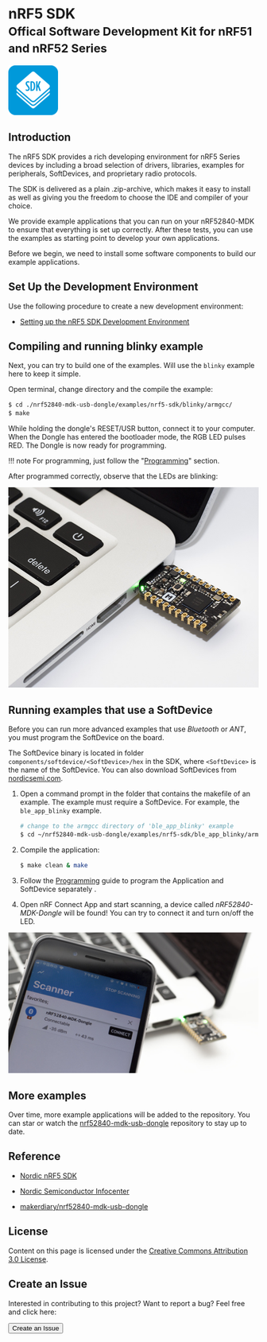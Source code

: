 # nRF5 SDK <br><small>Offical Software Development Kit for nRF51 and nRF52 Series</small>

[![](images/SDK-icon_small.png)](http://www.nordicsemi.com/eng/Products/Bluetooth-low-energy/nRF5-SDK)

## Introduction

The nRF5 SDK provides a rich developing environment for nRF5 Series devices by including a broad selection of drivers, libraries, examples for peripherals, SoftDevices, and proprietary radio protocols.

The SDK is delivered as a plain .zip-archive, which makes it easy to install as well as giving you the freedom to choose the IDE and compiler of your choice.

We provide example applications that you can run on your nRF52840-MDK to ensure that everything is set up correctly. After these tests, you can use the examples as starting point to develop your own applications.

Before we begin, we need to install some software components to build our example applications. 

## Set Up the Development Environment

Use the following procedure to create a new development environment:

* [Setting up the nRF5 SDK Development Environment](https://wiki.makerdiary.com/nrf52840-mdk/nrf5-sdk/)


## Compiling and running blinky example

Next, you can try to build one of the examples. Will use the `blinky` example here to keep it simple.

Open terminal, change directory and the compile the example:

``` sh
$ cd ./nrf52840-mdk-usb-dongle/examples/nrf5-sdk/blinky/armgcc/
$ make
```

While holding the dongle's RESET/USR button, connect it to your computer. When the Dongle has entered the bootloader mode, the RGB LED pulses RED. The Dongle is now ready for programming.

!!! note 
	For programming, just follow the "[Programming](../programming/)" section.

After programmed correctly, observe that the LEDs are blinking:

![](images/blinky_example.jpg)

## Running examples that use a SoftDevice

Before you can run more advanced examples that use *Bluetooth* or *ANT*, you must program the SoftDevice on the board.

The SoftDevice binary is located in folder `components/softdevice/<SoftDevice>/hex` in the SDK, where `<SoftDevice>` is the name of the SoftDevice. You can also download SoftDevices from [nordicsemi.com](https://www.nordicsemi.com/eng/Products/nRF52840).

1. Open a command prompt in the folder that contains the makefile of an example. The example must require a SoftDevice. For example, the `ble_app_blinky` example.

	``` sh
	# change to the armgcc directory of 'ble_app_blinky' example
	$ cd ~/nrf52840-mdk-usb-dongle/examples/nrf5-sdk/ble_app_blinky/armgcc
	```

2. Compile the application:

	``` sh
	$ make clean & make
	```

3. Follow the [Programming](../programming) guide to program the Application and SoftDevice separately
.

4. Open nRF Connect App and start scanning, a device called *nRF52840-MDK-Dongle* will be found! You can try to connect it and turn on/off the LED.

![ble_app_blinky demo](images/ble_app_blinky_demo.jpg)


## More examples

Over time, more example applications will be added to the repository. You can star or watch the [nrf52840-mdk-usb-dongle](https://github.com/makerdiary/nrf52840-mdk-usb-dongle) repository to stay up to date.

## Reference

* [Nordic nRF5 SDK](http://infocenter.nordicsemi.com/topic/com.nordic.infocenter.sdk/dita/sdk/nrf5_sdk.html)

* [Nordic Semiconductor Infocenter](http://infocenter.nordicsemi.com/index.jsp)

* [makerdiary/nrf52840-mdk-usb-dongle](https://github.com/makerdiary/nrf52840-mdk-usb-dongle)

## License
Content on this page is licensed under the [Creative Commons Attribution 3.0 License](https://creativecommons.org/licenses/by/3.0/).

## Create an Issue

Interested in contributing to this project? Want to report a bug? Feel free and click here:

<a href="https://github.com/makerdiary/nrf52840-mdk-usb-dongle/issues/new"><button data-md-color-primary="marsala"><i class="fa fa-github"></i> Create an Issue</button></a>
